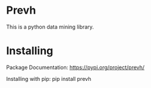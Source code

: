 # Prevh
This is a python data mining library. 

# Installing
Package Documentation: https://pypi.org/project/prevh/

Installing with pip: pip install prevh
